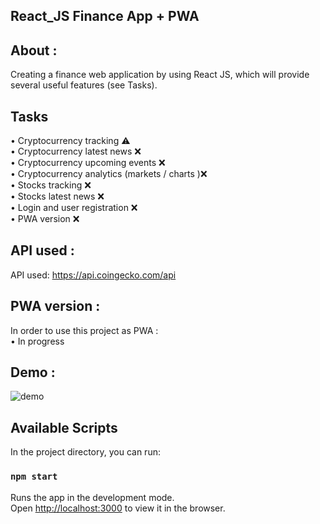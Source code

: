 ## React_JS Finance App + PWA

## About :
Creating a finance web application by using React JS, which will provide several useful features (see Tasks).<br />
## Tasks
•	Cryptocurrency tracking ⚠️<br />
•	Cryptocurrency latest news ❌<br />
•	Cryptocurrency upcoming events ❌<br />
•	Cryptocurrency analytics (markets / charts )❌<br />
•	Stocks tracking ❌<br />
•	Stocks latest news ❌<br />
•	Login and user registration ❌<br />
•	PWA version ❌<br />

## API used :
API used: https://api.coingecko.com/api <br />
## PWA version :
In order to use this project as PWA :<br />
• In progress

## Demo :
![demo](https://user-images.githubusercontent.com/55871427/93868509-34103d80-fcd3-11ea-8698-3ef4c98b6ab5.JPG)
## Available Scripts

In the project directory, you can run:

### `npm start`

Runs the app in the development mode.<br />
Open [http://localhost:3000](http://localhost:3000) to view it in the browser.


